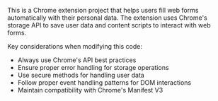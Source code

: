 <!-- Use this file to provide workspace-specific custom instructions to Copilot. For more details, visit https://code.visualstudio.com/docs/copilot/copilot-customization#_use-a-githubcopilotinstructionsmd-file -->

This is a Chrome extension project that helps users fill web forms automatically with their personal data. The extension uses Chrome's storage API to save user data and content scripts to interact with web forms.

Key considerations when modifying this code:
- Always use Chrome's API best practices
- Ensure proper error handling for storage operations
- Use secure methods for handling user data
- Follow proper event handling patterns for DOM interactions
- Maintain compatibility with Chrome's Manifest V3

